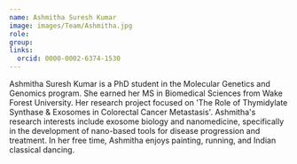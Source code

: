```yaml
---
name: Ashmitha Suresh Kumar
image: images/Team/Ashmitha.jpg
role: 
group: 
links:
  orcid: 0000-0002-6374-1530
---
```


Ashmitha Suresh Kumar is a PhD student in the Molecular Genetics and Genomics program. She earned her MS in Biomedical Sciences from Wake Forest University. Her research project focused on 'The Role of Thymidylate Synthase & Exosomes in Colorectal Cancer Metastasis'. Ashmitha's research interests include exosome biology and nanomedicine, specifically in the development of nano-based tools for disease progression and treatment. In her free time, Ashmitha enjoys painting, running, and Indian classical dancing.  
